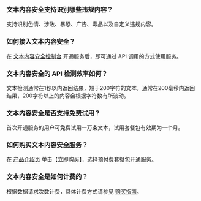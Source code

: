 ### 文本内容安全支持识别哪些违规内容？
支持识别色情、涉政、暴恐、广告、毒品以及自定义违规内容。
### 如何接入文本内容安全？
在 [文本内容安全控制台]() 开通服务后，即可通过 API 调用的方式使用服务。
### 文本内容安全的 API 检测效率如何？
文本检测通常在1秒以内返回结果，短于200字符的文本，通常在200毫秒内返回结果，200字符以上的内容会根据字符数有所波动。
### 文本内容安全是否支持免费试用？
首次开通服务的用户可免费试用一万条文本，试用套餐包有效期为一个月。
### 如何购买文本内容安全服务？
在 [产品介绍页]() 单击【立即购买】，选择预付费套餐包开通服务。
### 文本内容安全是如何计费的？
根据数据请求次数计费，具体计费方式请参见 [购买指南](https://cloud.tencent.com/document/product/1124/37118)。
